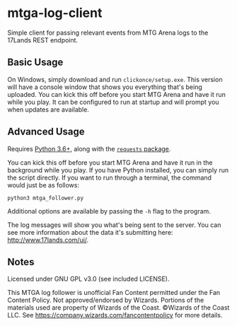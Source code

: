 # mtga-log-client

Simple client for passing relevant events from MTG Arena logs to the 17Lands REST endpoint.

## Basic Usage

On Windows, simply download and run `clickonce/setup.exe`. This version will have a console window that shows you everything that's being uploaded. You can kick this off before you start MTG Arena and have it run while you play. It can be configured to run at startup and will prompt you when updates are available.

## Advanced Usage

Requires [Python 3.6+](https://www.python.org/downloads/), along with the [`requests` package](http://docs.python-requests.org/en/master/).

You can kick this off before you start MTG Arena and have it run in the background while you play. If you have Python installed, you can simply run the script directly. If you want to run through a terminal, the command would just be as follows:
```
python3 mtga_follower.py
```

Additional options are available by passing the `-h` flag to the program.

The log messages will show you what's being sent to the server. You can see more information about the data it's submitting here: http://www.17lands.com/ui/.

## Notes

Licensed under GNU GPL v3.0 (see included LICENSE).

This MTGA log follower is unofficial Fan Content permitted under the Fan Content Policy. Not approved/endorsed by Wizards. Portions of the materials used are property of Wizards of the Coast. ©Wizards of the Coast LLC. See https://company.wizards.com/fancontentpolicy for more details.